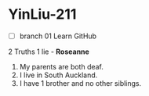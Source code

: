 # YinLiu-211
- [ ] branch 01
Learn GitHub 


2 Truths 1 lie -  **Roseanne**

1.  My parents are both deaf. 
2.  I live in South Auckland.
3.  I have 1 brother and no other siblings.
